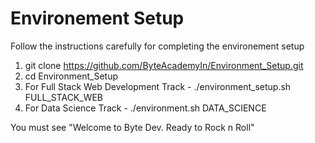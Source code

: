 # Environement Setup 

Follow the instructions carefully for completing the environement setup 

1. git clone https://github.com/ByteAcademyIn/Environment_Setup.git
2. cd Environment_Setup
3. For Full Stack Web Development Track - ./environment_setup.sh FULL_STACK_WEB 
4. For Data Science Track - ./environment.sh DATA_SCIENCE

You must see "Welcome to Byte Dev. Ready to Rock n Roll"
